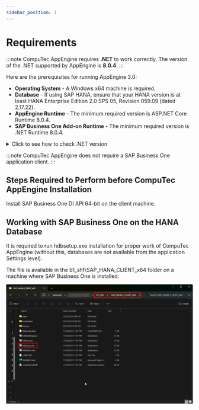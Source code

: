 ```yaml
---
sidebar_position: 1
---
```


# Requirements

:::note
    CompuTec AppEngine requires **.NET** to work correctly. The version of the .NET supported by AppEngine is **8.0.4**.
:::

Here are the prerequisites for running AppEngine 3.0:

- **Operating System** - A Windows x64 machine is required.
- **Database** - If using SAP HANA, ensure that your HANA version is at least HANA Enterprise Edition 2.0 SPS 05, Revision 059.09 (dated 2.17.22).
- **AppEngine Runtime** - The minimum required version is ASP.NET Core Runtime 8.0.4.
- **SAP Business One Add-on Runtime** - The minimum required version is .NET Runtime 8.0.4.

<details>
<summary>Click to see how to check .NET version</summary>
<div>
    1. Type in the following command in Command Prompt from Windows applications:
    ```dotnet --version```

        And click enter

    2. The result will show the .NET Framework version

        ![Result](./media/requirements/result-01.png)

    We recommend that you install the latest version of .NET Framework – you can do it using the dedicated tool Windows Update or manually downloading the required files from the Microsoft site: 
    
    [Microsoft .NET Framework 8.7 (Web Installer)](https://dotnet.microsoft.com/en-us/download)
</div>
</details>

:::note
    CompuTec AppEngine does not require a SAP Business One application client.
:::

## Steps Required to Perform before CompuTec AppEngine Installation

Install SAP Business One DI API 64-bit on the client machine.

## Working with SAP Business One on the HANA Database

It is required to run hdbsetup.exe installation for proper work of CompuTec AppEngine (without this, databases are not available from the application Settings level).

The file is available in the b1_shf\SAP_HANA_CLIENT_x64 folder on a machine where SAP Business One is installed:

![Setup](./media/requirements/setup.png)
